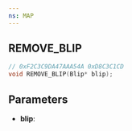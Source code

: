 ```yaml
---
ns: MAP
---
```

## REMOVE_BLIP

```c
// 0xF2C3C9DA47AAA54A 0xD8C3C1CD
void REMOVE_BLIP(Blip* blip);
```

## Parameters
* **blip**:
